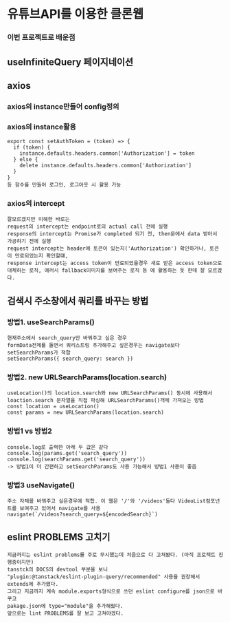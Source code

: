 # 유튜브API를 이용한 클론웹

### 이번 프로젝트로 배운점

## useInfiniteQuery 페이지네이션

## axios

### axios의 instance만들어 config정의

### axios의 instance활용

    export const setAuthToken = (token) => {
      if (token) {
        instance.defaults.headers.common['Authorization'] = token
      } else {
        delete instance.defaults.headers.common['Authorization']
      }
    }
    등 함수를 만들어 로그인, 로그아웃 시 활용 가능

### axios의 intercept

    잘모르겠지만 이해한 바로는
    request의 intercept는 endpoint로의 actual call 전에 실행
    response의 intercept는 Promise가 completed 되기 전, then문에서 data 받아서 가공하기 전에 실행
    request intercept는 header에 토큰이 있는지('Authorization') 확인하거나, 토큰이 만료되었는지 확인할떄,
    response intercept는 access token이 만료되었을경우 새로 받은 access token으로 대체하는 로직, 에러시 fallback이미지를 보여주는 로직 등 에 활용하는 듯 한데 잘 모르겠다.

## 검색시 주소창에서 쿼리를 바꾸는 방법

### 방법1. useSearchParams()

    현재주소에서 search_query만 바꿔주고 싶은 경우
    formData전체를 돌면서 쿼리스트링 추가해주고 싶은경우는 navigate보다 setSearchParams가 적합
    setSearchParams({ search_query: search })

### 방법2. new URLSearchParams(location.search)

    useLocation()의 location.search와 new URLSearchParams() 동시에 사용해서 loaction.search 문자열을 직접 파싱해 URLSearchParams()객체 가져오는 방법
    const location = useLocation()
    const params = new URLSearchParams(location.search)

### 방법1 vs 방법2

    console.log로 출력한 아래 두 값은 같다
    console.log(params.get('search_query'))
    console.log(searchParams.get('search_query'))
    -> 방법1이 더 간편하고 setSearchParams도 사용 가능해서 방법1 사용이 좋음

### 방법3 useNavigate()

    주소 자체를 바꿔주고 싶은경우에 적합. 이 웹은 '/'와 '/videos'둘다 VideoList컴포넌트를 보여주고 있어서 navigate를 사용
    navigate(`/videos?search_query=${encodedSearch}`)

## eslint PROBLEMS 고치기

    지금까지는 eslint problems를 주로 무시했는데 처음으로 다 고쳐봤다. (아직 프로젝트 진행중이지만)
    tanstck의 DOCS의 devtool 부분을 보니
    "plugin:@tanstack/eslint-plugin-query/recommended" 사용을 권장해서
    extends에 추가했다.
    그리고 지금까지 계속 module.exports형식으로 쓰던 eslint configure를 json으로 바꾸고
    pakage.json에 type="module"을 추가해줬다.
    앞으로는 lint PROBLEMS를 잘 보고 고쳐야겠다.
